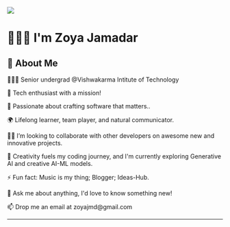
[![](https://visitcount.itsvg.in/api?id=gigDevelopment10&icon=0&color=4)](https://visitcount.itsvg.in)

<!-- Introduction -->

<h1> 🙋🏻‍♀️ I'm Zoya Jamadar</h1>
<h2>💫 About Me</h2>

<!-- Abour Me Section -->

<p> 👩🏻‍💻 Senior undergrad @Vishwakarma Intitute of Technology </p>
<p> 🚀 Tech enthusiast with a mission! </p>
<p> 🤠 Passionate about crafting software that matters..</p>
<p> 🌍 Lifelong learner, team player, and natural communicator.</p>
<p> 👬🏻 I’m looking to collaborate with other developers on awesome new and innovative projects.</p>
<p> 🎨 Creativity fuels my coding journey, and I'm currently exploring Generative AI and creative AI-ML models. </p>
<p> ⚡️  Fun fact: Music is my thing; Blogger; Ideas-Hub.
<p> 💬 Ask me about anything, I'd love to know something new!</p>
<p> 📫 Drop me an email at zoyajmd@gmail.com </p>

<hr/>


    

